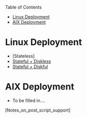 <!-- START doctoc generated TOC please keep comment here to allow auto update -->
<!-- DON'T EDIT THIS SECTION, INSTEAD RE-RUN doctoc TO UPDATE -->
Table of Contents

- [Linux Deployment](#linux-deployment)
- [AIX Deployment](#aix-deployment)

<!-- END doctoc generated TOC please keep comment here to allow auto update -->

# Linux Deployment

  * [Stateless] 
  * [Stateful + Diskless](Stateful_Diskless) 
  * [Stateful + Diskful](Deployment) 

# AIX Deployment

  * To be filled in.... 

[Notes_on_post_script_support] 
